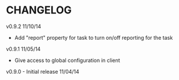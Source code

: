 CHANGELOG
=========

v0.9.2 11/10/14
* Add "report" property for task to turn on/off reporting for the task

v0.9.1 11/05/14
* Give access to global configuration in client

v0.9.0 - Initial release 11/04/14

